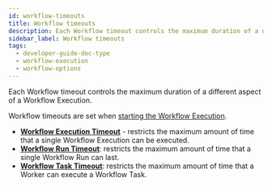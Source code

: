 ```yaml
---
id: workflow-timeouts
title: Workflow timeouts
description: Each Workflow timeout controls the maximum duration of a different aspect of a Workflow Execution.
sidebar_label: Workflow timeouts
tags:
  - developer-guide-doc-type
  - workflow-execution
  - workflow-options
---
```


Each Workflow timeout controls the maximum duration of a different aspect of a Workflow Execution.

Workflow timeouts are set when [starting the Workflow Execution](/go/workflow-timeouts).

- **[Workflow Execution Timeout](/concepts/what-is-a-workflow-execution-timeout)** - restricts the maximum amount of time that a single Workflow Execution can be executed.
- **[Workflow Run Timeout](/concepts/what-is-a-workflow-run-timeout)**: restricts the maximum amount of time that a single Workflow Run can last.
- **[Workflow Task Timeout](/concepts/what-is-a-workflow-task-timeout)**: restricts the maximum amount of time that a Worker can execute a Workflow Task.

